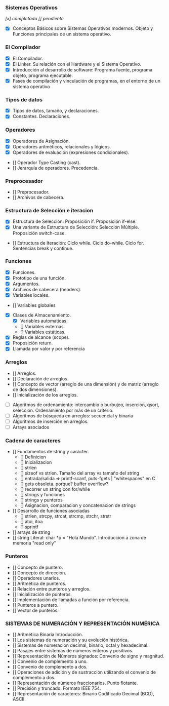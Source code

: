 ### Sistemas Operativos 

_[x] completado_
_[]  pendiente_

- [x] Conceptos Básicos sobre Sistemas Operativos modernos. Objeto y Funciones principales de un sistema operativo.


### El Compilador 

- [x] El Compilador. 
- [x] El Linker. Su relación con el Hardware y el Sistema Operativo. 
- [x] Introducción al desarrollo de software: Programa fuente, programa objeto, programa ejecutable. 
- [x] Fases de compilación y vinculación de programas, en el entorno de un sistema operativo

### Tipos de datos 

- [x] Tipos de datos, tamaño, y declaraciones. 
- [x] Constantes. Declaraciones. 

### Operadores 

- [x] Operadores de Asignación. 
- [x] Operadores aritméticos, relacionales y lógicos. 
- [x] Operadores de evaluación (expresiones condicionales). 
- [] Operador Type Casting (cast). 
- [] Jerarquía de operadores. Precedencia. 

### Preprocesador 

- [] Preprocesador. 
- [] Archivos de cabecera.


### Estructura de Selección e iteracion

- [x] Estructura de Selección: Proposición if. Proposición if-else. 
- [x] Una variante de Estructura de Selección: Selección Múltiple. Proposición switch-case. 
- [] Estructura de Iteración: Ciclo while. Ciclo do-while. Ciclo for. Sentencias break y continue.

### Funciones

- [x] Funciones. 
- [x] Prototipo de una función. 
- [x] Argumentos. 
- [x] Archivos de cabecera (headers). 
- [x] Variables locales.
- [] Variables globales
- [x] Clases de Almacenamiento. 
	- [x] Variables automaticas.
	- [] Variables externas.
	- [] Variables estáticas.
- [x] Reglas de alcance (scope). 
- [x] Proposición return. 
- [x] Llamada por valor y por referencia

### Arreglos

- [] Arreglos. 
- [] Declaración de arreglos. 
- [] Concepto de vector (arreglo de una dimensión) y de matriz (arreglo de dos dimensiones). 
- [] Inicialización de los arreglos. 
- [ ] Algoritmos de ordenamiento: intercambio o burbujeo, inserción, qsort, seleccion. Ordenamiento por más de un criterio. 
- [ ] Algoritmos de búsqueda en arreglos: secuencial y binaria 
- [ ] Algoritmos de inserción en arreglos.
- [ ] Arrays asociados

### Cadena de caracteres

- [] Fundamentos de string y carácter. 
  - [] Definicion 
  - [] Inicializacion
  - [] strlen 
  - [] sizeof vs strlen. Tamaño del array vs tamaño del string
  - [] entrada/salida => printf-scanf, puts-fgets |  "whitespaces" en C
  - [] gets obsoleta. porque? buffer overflow?
  - [] recorrer un string con for/while
  - [] strings y funciones
  - [] strings y punteros 
  - []  Asignacion, comparacion y concatenacion de strings
- [] Desarrollo de funciones asociadas
	- [] strlen, strcpy, strcat, strcmp, strchr, strstr
	- [] atoi, itoa
	- [] sprintf
- [] arrays de string
- [] string Literal: char *p = "Hola Mundo". Introduccion a zona de memoria "read only"


### Punteros

- [] Concepto de puntero.
- [] Concepto de dirección. 
- [] Operadores unarios. 
- [] Aritmética de punteros. 
- [] Relación entre punteros y arreglos. 
- [] Inicialización de punteros. 
- [] Implementación de llamadas a función por referencia. 
- [] Punteros a puntero. 
- [] Vector de punteros. 

### SISTEMAS DE NUMERACIÓN Y REPRESENTACIÓN NUMÉRICA

- [] Aritmética Binaria Introducción. 
- [] Los sistemas de numeración y su evolución histórica. 
- [] Sistemas de numeración decimal, binario, octal y hexadecimal. 
- [] Pasajes entre sistemas de números enteros y positivos. 
- [] Representación de Números signados: Convenio de signo y magnitud. 
- [] Convenio de complemento a uno. 
- [] Convenio de complemento a dos. 
- [] Operaciones de adición y de sustracción utilizando el convenio de complemento a dos. 
- [] Representación de números fraccionarios. Punto flotante. 
- [] Precisión y truncado. Formato IEEE 754. 
- [] Representación de caracteres: Binario Codificado Decimal (BCD), ASCII.
